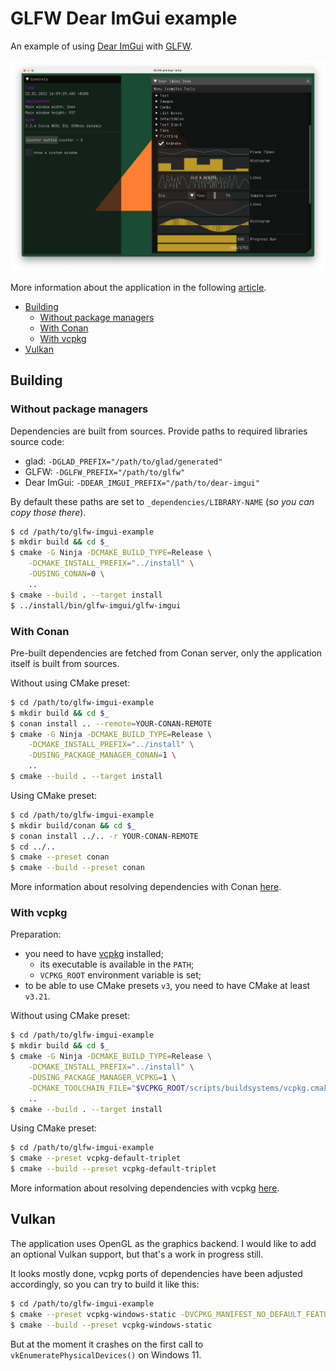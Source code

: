 # GLFW Dear ImGui example

An example of using [Dear ImGui](https://github.com/ocornut/imgui) with [GLFW](https://www.glfw.org).

![GLFW and Dear ImGui](/img/screenshot.png "GLFW and Dear ImGui")

More information about the application in the following [article](https://decovar.dev/blog/2019/08/04/glfw-dear-imgui/).

<!-- MarkdownTOC -->

- [Building](#building)
    - [Without package managers](#without-package-managers)
    - [With Conan](#with-conan)
    - [With vcpkg](#with-vcpkg)
- [Vulkan](#vulkan)

<!-- /MarkdownTOC -->

## Building

### Without package managers

Dependencies are built from sources. Provide paths to required libraries source code:

- glad: `-DGLAD_PREFIX="/path/to/glad/generated"`
- GLFW: `-DGLFW_PREFIX="/path/to/glfw"`
- Dear ImGui: `-DDEAR_IMGUI_PREFIX="/path/to/dear-imgui"`

By default these paths are set to `_dependencies/LIBRARY-NAME` (*so you can copy those there*).

``` sh
$ cd /path/to/glfw-imgui-example
$ mkdir build && cd $_
$ cmake -G Ninja -DCMAKE_BUILD_TYPE=Release \
    -DCMAKE_INSTALL_PREFIX="../install" \
    -DUSING_CONAN=0 \
    ..
$ cmake --build . --target install
$ ../install/bin/glfw-imgui/glfw-imgui
```

### With Conan

Pre-built dependencies are fetched from Conan server, only the application itself is built from sources.

Without using CMake preset:

``` sh
$ cd /path/to/glfw-imgui-example
$ mkdir build && cd $_
$ conan install .. --remote=YOUR-CONAN-REMOTE
$ cmake -G Ninja -DCMAKE_BUILD_TYPE=Release \
    -DCMAKE_INSTALL_PREFIX="../install" \
    -DUSING_PACKAGE_MANAGER_CONAN=1 \
    ..
$ cmake --build . --target install
```

Using CMake preset:

``` sh
$ cd /path/to/glfw-imgui-example
$ mkdir build/conan && cd $_
$ conan install ../.. -r YOUR-CONAN-REMOTE
$ cd ../..
$ cmake --preset conan
$ cmake --build --preset conan
```

More information about resolving dependencies with Conan [here](https://decovar.dev/blog/2022/02/06/cpp-dependencies-with-conan/).

### With vcpkg

Preparation:

- you need to have [vcpkg](https://vcpkg.io/) installed;
    + its executable is available in the `PATH`;
    + `VCPKG_ROOT` environment variable is set;
- to be able to use CMake presets `v3`, you need to have CMake at least `v3.21`.

Without using CMake preset:

``` sh
$ cd /path/to/glfw-imgui-example
$ mkdir build && cd $_
$ cmake -G Ninja -DCMAKE_BUILD_TYPE=Release \
    -DCMAKE_INSTALL_PREFIX="../install" \
    -DUSING_PACKAGE_MANAGER_VCPKG=1 \
    -DCMAKE_TOOLCHAIN_FILE="$VCPKG_ROOT/scripts/buildsystems/vcpkg.cmake" \
    ..
$ cmake --build . --target install
```

Using CMake preset:

``` sh
$ cd /path/to/glfw-imgui-example
$ cmake --preset vcpkg-default-triplet
$ cmake --build --preset vcpkg-default-triplet
```

More information about resolving dependencies with vcpkg [here](https://decovar.dev/blog/2022/10/30/cpp-dependencies-with-vcpkg/).

## Vulkan

The application uses OpenGL as the graphics backend. I would like to add an optional Vulkan support, but that's a work in progress still.

It looks mostly done, vcpkg ports of dependencies have been adjusted accordingly, so you can try to build it like this:

``` sh
$ cd /path/to/glfw-imgui-example
$ cmake --preset vcpkg-windows-static -DVCPKG_MANIFEST_NO_DEFAULT_FEATURES=1 -DVCPKG_MANIFEST_FEATURES="with-vulkan" -DUSING_VULKAN=1
$ cmake --build --preset vcpkg-windows-static
```

But at the moment it crashes on the first call to `vkEnumeratePhysicalDevices()` on Windows 11.
